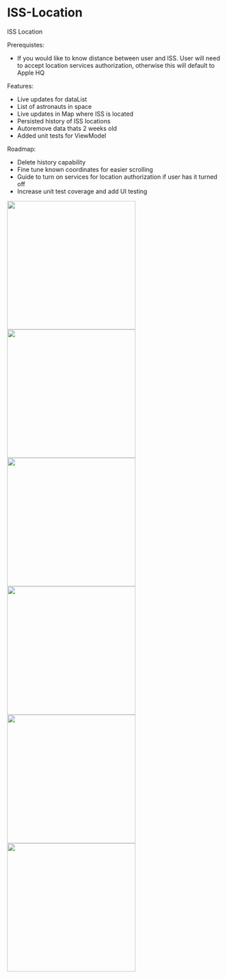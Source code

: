 # ISS-Location
ISS Location

Prerequistes:
- If you would like to know distance between user and ISS. User will need to accept location services authorization, otherwise this will default to Apple HQ

Features:
- Live updates for dataList
- List of astronauts in space
- Live updates in Map where ISS is located
- Persisted history of ISS locations 
- Autoremove data thats 2 weeks old
- Added unit tests for ViewModel

Roadmap:
- Delete history capability
- Fine tune known coordinates for easier scrolling
- Guide to turn on services for location authorization if user has it turned off 
- Increase unit test coverage and add UI testing

<div>
<img src="https://user-images.githubusercontent.com/39932781/236902040-aa414557-00ed-4293-a306-41faac4fceee.png" width=300></img>
<img src="https://user-images.githubusercontent.com/39932781/236902154-89127b9d-b001-45f8-8edb-625482e8b0fa.png" width=300></img>
<img src="https://user-images.githubusercontent.com/39932781/236902272-3d491dd1-0413-43e5-8396-1de456c78a36.png" width=300></img>
</div>
<div>
<img src="https://user-images.githubusercontent.com/39932781/236902505-dc85f042-d230-4eb9-95c7-734708bd2df5.gif" width=300></img>
<img src="https://user-images.githubusercontent.com/39932781/236902647-e9b8b81b-9d33-45fb-9a10-36e368731fec.gif" width=300></img>
<img src="https://user-images.githubusercontent.com/39932781/236902755-59c0123b-5032-46ad-9e78-360eb2585b46.gif" width=300></img>
</div>




